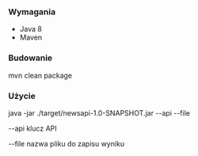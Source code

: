 ### Wymagania
- Java 8
- Maven

### Budowanie
mvn clean package

### Użycie
java -jar ./target/newsapi-1.0-SNAPSHOT.jar --api <arg> --file <arg>

--api <arg>    klucz API

--file <arg>   nazwa pliku do zapisu wyniku